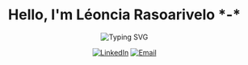 <h1 align="center">Hello, I'm Léoncia Rasoarivelo *-*</h1>
<!-- <h3 align="center">A passionate Junior Web Developer and Data Science Enthusiast</h3> -->

<!--
<p align="center">
  <img src="https://readme-typing-svg.herokuapp.com?font=Fira+Code&size=22&pause=1000&color=00BFFF&center=true&vCenter=true&width=440&lines=Web+Developer" alt="Typing SVG" />
</p>
-->
<p align="center">
  <img src="https://readme-typing-svg.herokuapp.com?font=Fira+Code&size=22&pause=1000&color=00BFFF&center=true&vCenter=true&width=440&lines=QA+Tester" alt="Typing SVG" />
</p>

<!---## 🚀 About Me

- 🔭 I’m currently working on **Full Stack Web Development Projects**

- 🌱 I’m currently learning **React.js, Laravel, Next.js, and Data Science**

- 💼 Looking for opportunities in **Web Development, Data Science, & Software Engineering**

 ⚡ Fun fact: I’m also a **Natural Hairstylist**! 💇‍♀️-->

<!--- --- -->
<p align="center">
<a href="https://www.linkedin.com/in/leoncia-rasoarivelo/"  target="_blank"><img src="https://img.shields.io/badge/LinkedIn-0077B5?style=for-the-badge&logo=linkedin&logoColor=white" alt="LinkedIn"></a>
<a href="mailto:leonciarasoa@gmail.com"><img src="https://img.shields.io/badge/-Email-D14836?style=for-the-badge&logo=gmail&logoColor=white" alt="Email"></a>
</p>
<!-- <p align="left">
<a href="mailto:leonciarasoa@gmail.com"><img src="https://img.shields.io/badge/-Email-D14836?style=for-the-badge&logo=gmail&logoColor=white" alt="Email"></a> -->
<!--LinkedIn-->
<!-- <a href="https://github.com/Leonciia" target="_blank"><img src="https://img.shields.io/badge/GitHub-100000?style=for-the-badge&logo=github&logoColor=white" alt="GitHub"></a>
</p> -->
<!-- <a href="https://www.linkedin.com/in/leoncia-rasoarivelo/" target="_blank"><img src="https://img.shields.io/badge/LinkedIn-0077B5?style=for-the-badge&logo=linkedin&logoColor=white" alt="LinkedIn"></a> -->
<!-- --- -->

<!--## 📊 GitHub Stats:

<p align="center">
  <img src="https://github-readme-stats.vercel.app/api/top-langs/?username=Leonciia&theme=dark&hide_border=false&include_all_commits=false&count_private=true&layout=compact" alt="Top Langs" />
  <img src="https://github-readme-streak-stats.herokuapp.com/?user=Leonciia&theme=dark&hide_border=false" alt="GitHub Streak" />
  <img src="https://github-readme-stats.vercel.app/api?username=Leonciia&show_icons=true&theme=dark&hide_border=false" alt="GitHub Stats" />
</p>-->

<!-- --- -->

<!--## 🏆 GitHub Trophies:

<p align="center">
  <img src="https://github-profile-trophy.vercel.app/?username=Leonciia&theme=radical&no-frame=false&no-bg=true&margin-w=4" alt="Trophies" />
 </p> -->

<!-- --- -->

<!--## 👀 Visitor Count:
<p align="center">
  <img src="https://visitcount.itsvg.in/api?id=Leonciia&icon=0&color=0" alt="Visitor Count" />
</p>-->
